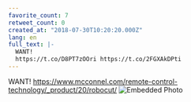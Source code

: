 ```yaml
---
favorite_count: 7
retweet_count: 0
created_at: "2018-07-30T10:20:20.000Z"
lang: en
full_text: |-
  WANT!
  https://t.co/D8PT7zOOri https://t.co/2FGXAkDPti
---
```


WANT! <https://www.mcconnel.com/remote-control-technology/_product/20/robocut/>
![Embedded Photo](https://twitter-media-coderbyheart.s3.eu-north-1.amazonaws.com/1023875936998055937-DjWJujkXcAEVbQM.jpg)
